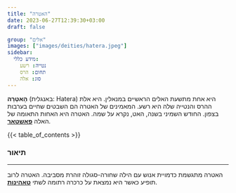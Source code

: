 ```yaml
---
title: "האטרה"
date: 2023-06-27T12:39:30+03:00
draft: false

group: "אלים"
images: ["images/deities/hatera.jpeg"]
sidebar:
  מידע כללי:
    נטייה: רשע
    תחום: הרס
    סוג: אלה
---
```


**הָאטֵרַה** (באנגלית: Hatera) היא אחת מתשעת האלים הראשיים במנאלין. היא אלת ההרס והנטייה שלה היא רשע. המאמינים של האטרה הם השבטים שחיים בערבות בצפון. החודש השמיני בשנה, האט, נקרא על שמה. האטרה היא האחות התאומה של האלה [**פאשטאר**](../../deities/phashtar).

{{< table_of_contents >}}

### תיאור

---

האטרה מתגשמת כדמויית אנוש עם הילה שחורה-סגולה זוהרת מסביבה. האטרה לרוב תופיע כאשר היא נמצאת על כרכרה רתומה לשתי [**טאהינות**](../../creatures/tahina).
